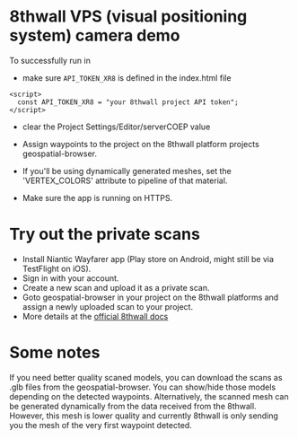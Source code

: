 # 8thwall VPS (visual positioning system) camera demo

To successfully run in 
- make sure `API_TOKEN_XR8` is defined in the index.html file
```
<script>
  const API_TOKEN_XR8 = "your 8thwall project API token";
</script>
```
- clear the Project Settings/Editor/serverCOEP value

- Assign waypoints to the project on the 8thwall platform projects geospatial-browser.

- If you'll be using dynamically generated meshes, set the 'VERTEX_COLORS' attribute to pipeline of that material.

- Make sure the app is running on HTTPS.




# Try out the private scans

- Install Niantic Wayfarer app (Play store on Android, might still be via TestFlight on iOS).
- Sign in with your account.
- Create a new scan and upload it as a private scan.
- Goto geospatial-browser in your project on the 8thwall platforms and assign a newly uploaded scan to your project.
- More details at the [official 8thwall docs ](https://www.8thwall.com/docs/web/#lightship-vps)

# Some notes
If you need better quality scaned models, you can download the scans as .glb files from the geospatial-browser. You can show/hide those models depending on the detected waypoints.
Alternatively, the scanned mesh can be generated dynamically from the data received from the 8thwall. However, this mesh is lower quality and currently 8thwall is only sending you the mesh of the very first waypoint detected. 
